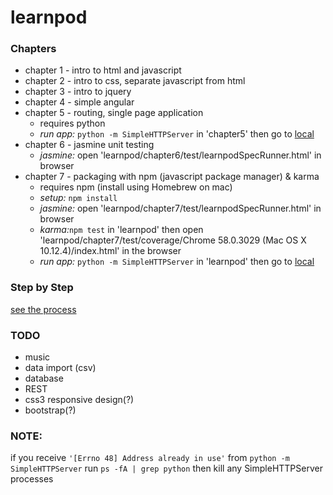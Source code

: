 # learnpod
### Chapters
+ chapter 1 - intro to html and javascript
+ chapter 2 - intro to css, separate javascript from html
+ chapter 3 - intro to jquery
+ chapter 4 - simple angular
+ chapter 5 - routing, single page application
  * requires python
  *  *run app:* `python -m SimpleHTTPServer` in 'chapter5' then go to [local](http://127.0.0.1:8000/)
+ chapter 6 - jasmine unit testing
  * *jasmine:* open 'learnpod/chapter6/test/learnpodSpecRunner.html' in browser
+ chapter 7 - packaging with npm (javascript package manager) & karma
  * requires npm (install using Homebrew on mac)
  * *setup:* `npm install`
  * *jasmine:* open 'learnpod/chapter7/test/learnpodSpecRunner.html' in browser
  * *karma:*`npm test` in 'learnpod' then open 'learnpod/chapter7/test/coverage/Chrome 58.0.3029 (Mac OS X 10.12.4)/index.html' in the browser
  * *run app:* `python -m SimpleHTTPServer` in 'learnpod' then go to [local](http://127.0.0.1:8000/chapter7/src/#!/)

### Step by Step
[see the process](https://github.com/ntno/learnpod/commits/master "individual commits")

### TODO
+ music
+ data import (csv)
+ database
+ REST
+ css3 responsive design(?)
+ bootstrap(?)

### NOTE:
if you receive `'[Errno 48] Address already in use'` from `python -m SimpleHTTPServer`
run `ps -fA | grep python` then kill any SimpleHTTPServer processes
